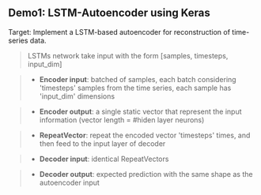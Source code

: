 Demo1: LSTM-Autoencoder using Keras
----------------

Target: Implement a LSTM-based autoencoder for reconstruction of time-series data.         
> LSTMs network take input with the form [samples, timesteps, input_dim]

> - **Encoder input**: batched of samples, each batch considering 'timesteps' samples from the time series, each sample has 'input_dim' dimensions

> - **Encoder output**: a single static vector that represent the input information (vector length = #hiden layer neurons)

>- **RepeatVector**: repeat the encoded vector 'timesteps' times, and then feed to the input layer of decoder

>- **Decoder input**: identical RepeatVectors

>- **Decoder output**: expected prediction with the same shape as the autoencoder input
